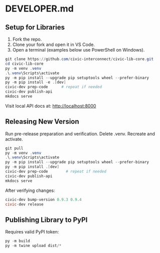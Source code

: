 # DEVELOPER.md

## Setup for Libraries

1. Fork the repo.
2. Clone your fork and open it in VS Code.
3. Open a terminal (examples below use PowerShell on Windows).

```powershell
git clone https://github.com/civic-interconnect/civic-lib-core.git
cd civic-lib-core
py -m venv .venv
.\.venv\Scripts\activate
py -m pip install --upgrade pip setuptools wheel --prefer-binary
py -m pip install -e .[dev]
civic-dev prep-code      # repeat if needed
civic-dev publish-api
mkdocs serve
```

Visit local API docs at: <http://localhost:8000>

## Releasing New Version

Run pre-release preparation and verification.
Delete .venv. Recreate and activate.

```powershell
git pull
py -m venv .venv
.\.venv\Scripts\activate
py -m pip install --upgrade pip setuptools wheel --prefer-binary
py -m pip install .[dev]
civic-dev prep-code        # repeat if needed
civic-dev publish-api
mkdocs serve
```

After verifying changes:

```powershell
civic-dev bump-version 0.9.3 0.9.4
civic-dev release
```

## Publishing Library to PyPI

Requires valid PyPI token:

```powershell
py -m build
py -m twine upload dist/*
```
